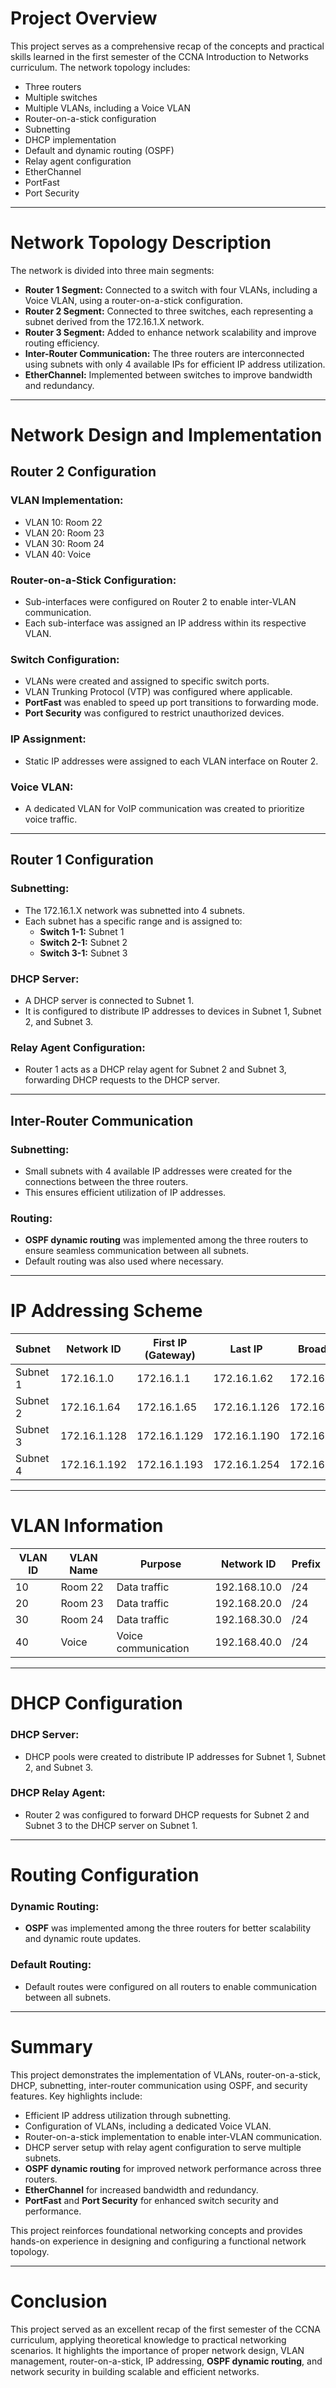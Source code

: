 # Project Overview
This project serves as a comprehensive recap of the concepts and practical skills learned in the first semester of the CCNA Introduction to Networks curriculum. The network topology includes:
- Three routers
- Multiple switches
- Multiple VLANs, including a Voice VLAN
- Router-on-a-stick configuration
- Subnetting
- DHCP implementation
- Default and dynamic routing (OSPF)
- Relay agent configuration
- EtherChannel
- PortFast
- Port Security

---

# Network Topology Description
The network is divided into three main segments:
- **Router 1 Segment:** Connected to a switch with four VLANs, including a Voice VLAN, using a router-on-a-stick configuration.
- **Router 2 Segment:** Connected to three switches, each representing a subnet derived from the 172.16.1.X network.
- **Router 3 Segment:** Added to enhance network scalability and improve routing efficiency.
- **Inter-Router Communication:** The three routers are interconnected using subnets with only 4 available IPs for efficient IP address utilization.
- **EtherChannel:** Implemented between switches to improve bandwidth and redundancy.

---

# Network Design and Implementation
## Router 2 Configuration
### VLAN Implementation:
- VLAN 10: Room 22  
- VLAN 20: Room 23  
- VLAN 30: Room 24  
- VLAN 40: Voice  

### Router-on-a-Stick Configuration:
- Sub-interfaces were configured on Router 2 to enable inter-VLAN communication.
- Each sub-interface was assigned an IP address within its respective VLAN.

### Switch Configuration:
- VLANs were created and assigned to specific switch ports.
- VLAN Trunking Protocol (VTP) was configured where applicable.
- **PortFast** was enabled to speed up port transitions to forwarding mode.
- **Port Security** was configured to restrict unauthorized devices.

### IP Assignment:
- Static IP addresses were assigned to each VLAN interface on Router 2.

### Voice VLAN:
- A dedicated VLAN for VoIP communication was created to prioritize voice traffic.

---

## Router 1 Configuration
### Subnetting:
- The 172.16.1.X network was subnetted into 4 subnets.
- Each subnet has a specific range and is assigned to:
  - **Switch 1-1:** Subnet 1  
  - **Switch 2-1:** Subnet 2  
  - **Switch 3-1:** Subnet 3  

### DHCP Server:
- A DHCP server is connected to Subnet 1.
- It is configured to distribute IP addresses to devices in Subnet 1, Subnet 2, and Subnet 3.

### Relay Agent Configuration:
- Router 1 acts as a DHCP relay agent for Subnet 2 and Subnet 3, forwarding DHCP requests to the DHCP server.

---

## Inter-Router Communication
### Subnetting:
- Small subnets with 4 available IP addresses were created for the connections between the three routers.
- This ensures efficient utilization of IP addresses.

### Routing:
- **OSPF dynamic routing** was implemented among the three routers to ensure seamless communication between all subnets.
- Default routing was also used where necessary.

---

# IP Addressing Scheme
| Subnet | Network ID | First IP (Gateway) | Last IP | Broadcast | Subnet Mask |
|--------|------------|-------------------|---------|-----------|--------------|
| Subnet 1 | 172.16.1.0 | 172.16.1.1 | 172.16.1.62 | 172.16.1.63 | 255.255.255.192 |
| Subnet 2 | 172.16.1.64 | 172.16.1.65 | 172.16.1.126 | 172.16.1.127 | 255.255.255.192 |
| Subnet 3 | 172.16.1.128 | 172.16.1.129 | 172.16.1.190 | 172.16.1.191 | 255.255.255.192 |
| Subnet 4 | 172.16.1.192 | 172.16.1.193 | 172.16.1.254 | 172.16.1.255 | 255.255.255.192 |

---

# VLAN Information
| VLAN ID | VLAN Name | Purpose | Network ID | Prefix |
|---------|-----------|---------|------------|--------|
| 10 | Room 22 | Data traffic | 192.168.10.0 | /24 |
| 20 | Room 23 | Data traffic | 192.168.20.0 | /24 |
| 30 | Room 24 | Data traffic | 192.168.30.0 | /24 |
| 40 | Voice | Voice communication | 192.168.40.0 | /24 |

---

# DHCP Configuration
### DHCP Server:
- DHCP pools were created to distribute IP addresses for Subnet 1, Subnet 2, and Subnet 3.

### DHCP Relay Agent:
- Router 2 was configured to forward DHCP requests for Subnet 2 and Subnet 3 to the DHCP server on Subnet 1.

---

# Routing Configuration
### Dynamic Routing:
- **OSPF** was implemented among the three routers for better scalability and dynamic route updates.

### Default Routing:
- Default routes were configured on all routers to enable communication between all subnets.

---

# Summary
This project demonstrates the implementation of VLANs, router-on-a-stick, DHCP, subnetting, inter-router communication using OSPF, and security features. Key highlights include:
- Efficient IP address utilization through subnetting.
- Configuration of VLANs, including a dedicated Voice VLAN.
- Router-on-a-stick implementation to enable inter-VLAN communication.
- DHCP server setup with relay agent configuration to serve multiple subnets.
- **OSPF dynamic routing** for improved network performance across three routers.
- **EtherChannel** for increased bandwidth and redundancy.
- **PortFast** and **Port Security** for enhanced switch security and performance.

This project reinforces foundational networking concepts and provides hands-on experience in designing and configuring a functional network topology.

---

# Conclusion
This project served as an excellent recap of the first semester of the CCNA curriculum, applying theoretical knowledge to practical networking scenarios. It highlights the importance of proper network design, VLAN management, router-on-a-stick, IP addressing, **OSPF dynamic routing**, and network security in building scalable and efficient networks.